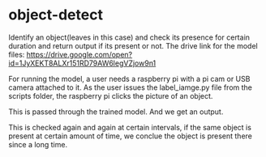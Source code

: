 # object-detect
Identify an object(leaves in this case) and check its presence for certain duration and return output if its present or not.
The drive link for the model files: https://drive.google.com/open?id=1JyXEKT8ALXr151RD79AW6legVZjow9n1

For running the model, a user needs a raspberry pi with a pi cam or USB camera attached to it. As the user issues the label_iamge.py file from the scripts folder, the raspberry pi clicks the picture of an object. 

This is passed through the trained model. And we get an output. 

This is checked again and again at certain intervals, if the same object is present at certain amount of time, we conclue the object is present there since a long time. 

